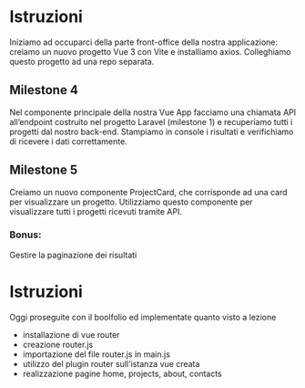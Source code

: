 # Istruzioni 
Iniziamo ad occuparci della parte front-office della nostra applicazione: creiamo un nuovo progetto Vue 3 con Vite e installiamo axios. Colleghiamo questo progetto ad una repo separata.

## Milestone 4
Nel componente principale della nostra Vue App facciamo una chiamata API all’endpoint costruito nel progetto Laravel (milestone 1) e recuperiamo tutti i progetti dal nostro back-end. Stampiamo in console i risultati e verifichiamo di ricevere i dati correttamente.

## Milestone 5
Creiamo un nuovo componente ProjectCard, che corrisponde ad una card per visualizzare un progetto.
Utilizziamo questo componente per visualizzare tutti i progetti ricevuti tramite API.

### Bonus:
Gestire la paginazione dei risultati

# Istruzioni 
Oggi proseguite con il boolfolio ed implementate quanto visto a lezione
- installazione di vue router
- creazione router.js
- importazione del file router.js in main.js
- utilizzo del plugin router sull'istanza vue creata
- realizzazione pagine home, projects, about, contacts